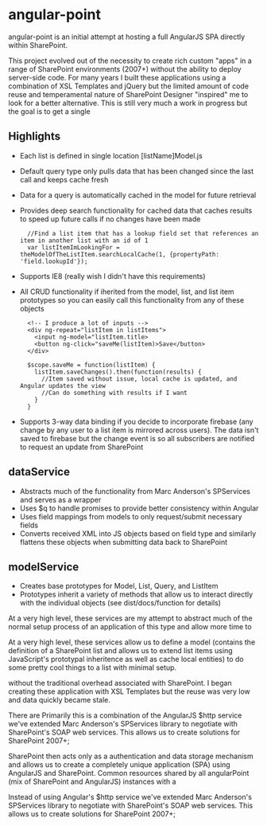 angular-point
============

angular-point is an initial attempt at hosting a full AngularJS SPA directly within SharePoint.

This project evolved out of the necessity to create rich custom "apps" in a range of SharePoint environments (2007+) without the ability to deploy server-side code.  For many years I built these applications using a combination of XSL Templates and jQuery but the limited amount of code reuse and temperamental nature of SharePoint Designer "inspired" me to look for a better alternative.  This is still very much a work in progress but the goal is to get a single

Highlights
---------
* Each list is defined in single location [listName]Model.js
* Default query type only pulls data that has been changed since the last call and keeps cache fresh
* Data for a query is automatically cached in the model for future retrieval
* Provides deep search functionality for cached data that caches results to speed up future calls if no changes have been made

        //Find a list item that has a lookup field set that references an item in another list with an id of 1
        var listItemImLookingFor = theModelOfTheListItem.searchLocalCache(1, {propertyPath: 'field.lookupId'});
* Supports IE8 (really wish I didn't have this requirements)
* All CRUD functionality if iherited from the model, list, and list item prototypes so you can easily call this functionality from any of these objects
 
        <!-- I produce a lot of inputs -->
        <div ng-repeat="listItem in listItems"> 
          <input ng-model="listItem.title>
          <button ng-click="saveMe(listItem)>Save</button>
        </div>

        $scope.saveMe = function(listItem) {
          listItem.saveChanges().then(function(results) {
            //Item saved without issue, local cache is updated, and Angular updates the view
            //Can do something with results if I want
          }
        }
* Supports 3-way data binding if you decide to incorporate firebase (any change by any user to a list item is mirrored across users).  The data isn't saved to firebase but the change event is so all subscribers are notified to request an update from SharePoint

dataService
---------
* Abstracts much of the functionality from Marc Anderson's SPServices and serves as a wrapper
* Uses $q to handle promises to provide better consistency within Angular
* Uses field mappings from models to only request/submit necessary fields
* Converts received XML into JS objects based on field type and similarly flattens these objects when submitting data back to SharePoint

modelService
---------
* Creates base prototypes for Model, List, Query, and ListItem
* Prototypes inherit a variety of methods that allow us to interact directly with the individual objects (see dist/docs/function for details)


At a very high level, these services are my attempt to abstract much of the normal setup process of an application of this type and allow more time to  

At a very high level, these services allow us to define a model (contains the definition of a SharePoint list and allows us to extend list items using JavaScript's prototypal inheritence as well as cache local entities) to do some pretty cool things to a list with minimal setup.

without the traditional overhead associated with SharePoint.  I began creating these application with XSL Templates but the reuse was very low and data quickly became stale.

There are Primarily this is a  combination of the AngularJS $http service we've extended Marc Anderson's SPServices library to negotiate with SharePoint's SOAP web services.  This allows us to create solutions for SharePoint 2007+;

SharePoint then acts only as a authentication and data storage mechanism and allows us to create a completely unique application (SPA) using AngularJS and SharePoint.
Common resources shared by all angularPoint (mix of SharePoint and AngularJS) instances with a

Instead of using Angular's $http service we've extended Marc Anderson's SPServices library to negotiate with SharePoint's SOAP web services.  This allows us to create solutions for SharePoint 2007+;

